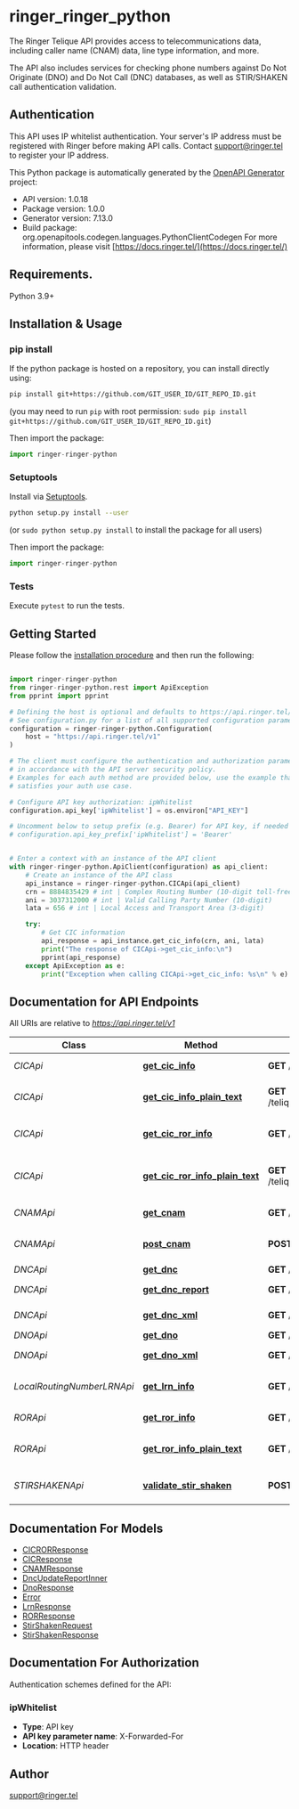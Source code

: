 # ringer_ringer_python
The Ringer Telique API provides access to telecommunications data, 
including caller name (CNAM) data, line type information, and more.

The API also includes services for checking phone numbers against 
Do Not Originate (DNO) and Do Not Call (DNC) databases, as well as 
STIR/SHAKEN call authentication validation.

## Authentication
This API uses IP whitelist authentication. Your server's IP address must be registered with
Ringer before making API calls. Contact support@ringer.tel to register your IP address.


This Python package is automatically generated by the [OpenAPI Generator](https://openapi-generator.tech) project:

- API version: 1.0.18
- Package version: 1.0.0
- Generator version: 7.13.0
- Build package: org.openapitools.codegen.languages.PythonClientCodegen
For more information, please visit [https://docs.ringer.tel/](https://docs.ringer.tel/)

## Requirements.

Python 3.9+

## Installation & Usage
### pip install

If the python package is hosted on a repository, you can install directly using:

```sh
pip install git+https://github.com/GIT_USER_ID/GIT_REPO_ID.git
```
(you may need to run `pip` with root permission: `sudo pip install git+https://github.com/GIT_USER_ID/GIT_REPO_ID.git`)

Then import the package:
```python
import ringer-ringer-python
```

### Setuptools

Install via [Setuptools](http://pypi.python.org/pypi/setuptools).

```sh
python setup.py install --user
```
(or `sudo python setup.py install` to install the package for all users)

Then import the package:
```python
import ringer-ringer-python
```

### Tests

Execute `pytest` to run the tests.

## Getting Started

Please follow the [installation procedure](#installation--usage) and then run the following:

```python

import ringer-ringer-python
from ringer-ringer-python.rest import ApiException
from pprint import pprint

# Defining the host is optional and defaults to https://api.ringer.tel/v1
# See configuration.py for a list of all supported configuration parameters.
configuration = ringer-ringer-python.Configuration(
    host = "https://api.ringer.tel/v1"
)

# The client must configure the authentication and authorization parameters
# in accordance with the API server security policy.
# Examples for each auth method are provided below, use the example that
# satisfies your auth use case.

# Configure API key authorization: ipWhitelist
configuration.api_key['ipWhitelist'] = os.environ["API_KEY"]

# Uncomment below to setup prefix (e.g. Bearer) for API key, if needed
# configuration.api_key_prefix['ipWhitelist'] = 'Bearer'


# Enter a context with an instance of the API client
with ringer-ringer-python.ApiClient(configuration) as api_client:
    # Create an instance of the API class
    api_instance = ringer-ringer-python.CICApi(api_client)
    crn = 8884835429 # int | Complex Routing Number (10-digit toll-free number)
    ani = 3037312000 # int | Valid Calling Party Number (10-digit)
    lata = 656 # int | Local Access and Transport Area (3-digit)

    try:
        # Get CIC information
        api_response = api_instance.get_cic_info(crn, ani, lata)
        print("The response of CICApi->get_cic_info:\n")
        pprint(api_response)
    except ApiException as e:
        print("Exception when calling CICApi->get_cic_info: %s\n" % e)

```

## Documentation for API Endpoints

All URIs are relative to *https://api.ringer.tel/v1*

Class | Method | HTTP request | Description
------------ | ------------- | ------------- | -------------
*CICApi* | [**get_cic_info**](docs/CICApi.md#get_cic_info) | **GET** /telique/cic/{crn}/{ani}/{lata} | Get CIC information
*CICApi* | [**get_cic_info_plain_text**](docs/CICApi.md#get_cic_info_plain_text) | **GET** /telique/cic/{crn}/{ani}/{lata}/plain | Get CIC information (plain text)
*CICApi* | [**get_cic_ror_info**](docs/CICApi.md#get_cic_ror_info) | **GET** /telique/cicror/{crn}/{ani}/{lata} | Get CIC information with ROR
*CICApi* | [**get_cic_ror_info_plain_text**](docs/CICApi.md#get_cic_ror_info_plain_text) | **GET** /telique/cicror/{crn}/{ani}/{lata}/plain | Get CIC information with ROR (plain text)
*CNAMApi* | [**get_cnam**](docs/CNAMApi.md#get_cnam) | **GET** /telique/cnam/{phoneNumber} | CNAM Lookup
*CNAMApi* | [**post_cnam**](docs/CNAMApi.md#post_cnam) | **POST** /telique/cnam | CNAM Lookup (POST)
*DNCApi* | [**get_dnc**](docs/DNCApi.md#get_dnc) | **GET** /telique/dnc/{num} | DNC Lookup
*DNCApi* | [**get_dnc_report**](docs/DNCApi.md#get_dnc_report) | **GET** /telique/dncreport | DNC Update Report
*DNCApi* | [**get_dnc_xml**](docs/DNCApi.md#get_dnc_xml) | **GET** /telique/dnc/{num}/xml | DNC Lookup (XML)
*DNOApi* | [**get_dno**](docs/DNOApi.md#get_dno) | **GET** /telique/dno/{num} | DNO Lookup
*DNOApi* | [**get_dno_xml**](docs/DNOApi.md#get_dno_xml) | **GET** /telique/dno/{num}/xml | DNO Lookup (XML)
*LocalRoutingNumberLRNApi* | [**get_lrn_info**](docs/LocalRoutingNumberLRNApi.md#get_lrn_info) | **GET** /telique/lrn/{phoneNumber} | Retrieve LRN for a phone number
*RORApi* | [**get_ror_info**](docs/RORApi.md#get_ror_info) | **GET** /telique/ror/{crn} | Get ROR information
*RORApi* | [**get_ror_info_plain_text**](docs/RORApi.md#get_ror_info_plain_text) | **GET** /telique/ror/{crn}/plain | Get ROR information (plain text)
*STIRSHAKENApi* | [**validate_stir_shaken**](docs/STIRSHAKENApi.md#validate_stir_shaken) | **POST** /telique/stirshaken/validate | Validate STIR/SHAKEN Identity


## Documentation For Models

 - [CICRORResponse](docs/CICRORResponse.md)
 - [CICResponse](docs/CICResponse.md)
 - [CNAMResponse](docs/CNAMResponse.md)
 - [DncUpdateReportInner](docs/DncUpdateReportInner.md)
 - [DnoResponse](docs/DnoResponse.md)
 - [Error](docs/Error.md)
 - [LrnResponse](docs/LrnResponse.md)
 - [RORResponse](docs/RORResponse.md)
 - [StirShakenRequest](docs/StirShakenRequest.md)
 - [StirShakenResponse](docs/StirShakenResponse.md)


<a id="documentation-for-authorization"></a>
## Documentation For Authorization


Authentication schemes defined for the API:
<a id="ipWhitelist"></a>
### ipWhitelist

- **Type**: API key
- **API key parameter name**: X-Forwarded-For
- **Location**: HTTP header


## Author

support@ringer.tel


